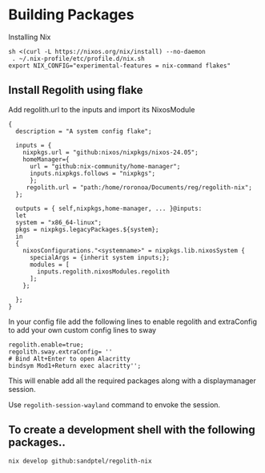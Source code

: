 # Building Packages 
Installing Nix
```
sh <(curl -L https://nixos.org/nix/install) --no-daemon
 . ~/.nix-profile/etc/profile.d/nix.sh
export NIX_CONFIG="experimental-features = nix-command flakes"
```

## Install Regolith using flake
Add regolith.url to the inputs and import its NixosModule
```
{
  description = "A system config flake";

  inputs = {
    nixpkgs.url = "github:nixos/nixpkgs/nixos-24.05";
    homeManager={
      url = "github:nix-community/home-manager";
      inputs.nixpkgs.follows = "nixpkgs";
      };  
     regolith.url = "path:/home/roronoa/Documents/reg/regolith-nix";   
  };

  outputs = { self,nixpkgs,home-manager, ... }@inputs: 
  let 
  system = "x86_64-linux";
  pkgs = nixpkgs.legacyPackages.${system};
  in
  {
    nixosConfigurations."<systemname>" = nixpkgs.lib.nixosSystem {
      specialArgs = {inherit system inputs;};
      modules = [
        inputs.regolith.nixosModules.regolith
      ];
    };
    
  };
}

```

In your config file add the following lines to enable regolith and extraConfig to add your own custom config lines to sway

```
regolith.enable=true;
regolith.sway.extraConfig= ''
# Bind Alt+Enter to open Alacritty
bindsym Mod1+Return exec alacritty'';
```

This will enable add all the required packages along with a displaymanager session.

Use `regolith-session-wayland` command to envoke the session.

## To create a development shell with the following packages..

```nix develop github:sandptel/regolith-nix```

